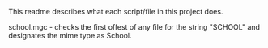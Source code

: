 This readme describes what each script/file in this project does.


school.mgc - checks the first  offest of any file for the string "SCHOOL" and designates the mime type as School.
